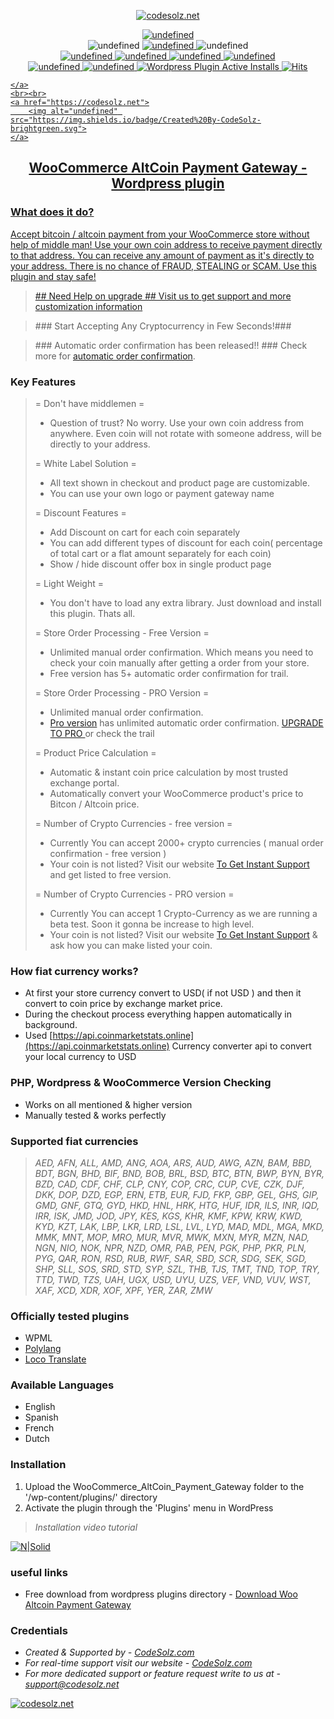 <p align="center">
    <a href="https://wordpress.org/plugins/woo-altcoin-payment-gateway/advanced/">
        <img src="https://ps.w.org/woo-altcoin-payment-gateway/assets/icon-128x128.png" alt="codesolz.net"/>
    </a>
</p>

<p align="center">
    <a href="https://travis-ci.com/tuhin18003/WooCommerce-AltCoin-Payment-Gateway">
        <img alt="undefined" src="https://img.shields.io/travis/com/tuhin18003/WooCommerce-AltCoin-Payment-Gateway.svg"> 
    </a><br>
    <img alt="undefined" src="https://img.shields.io/github/last-commit/tuhin18003/WooCommerce-AltCoin-Payment-Gateway.svg">
    <a href="https://codeclimate.com/github/tuhin18003/WooCommerce-AltCoin-Payment-Gateway">
        <img alt="undefined" src="https://api.codeclimate.com/v1/badges/53342611d39bf5044b5f/maintainability">
    </a>
    <img alt="undefined" src="https://img.shields.io/github/languages/code-size/tuhin18003/WooCommerce-AltCoin-Payment-Gateway.svg"> <br>
    <a href="https://wordpress.org/plugins/woo-altcoin-payment-gateway">
        <img alt="undefined" src="https://img.shields.io/wordpress/plugin/wp-version/woo-altcoin-payment-gateway.svg">
    </a>
    <a href="https://wordpress.org/plugins/woo-altcoin-payment-gateway">
        <img alt="undefined" src="https://img.shields.io/wordpress/plugin/tested/woo-altcoin-payment-gateway.svg">
    </a>
    <a href="https://wordpress.org/plugins/woo-altcoin-payment-gateway">
        <img alt="undefined" src="https://img.shields.io/wordpress/plugin/v/woo-altcoin-payment-gateway.svg">
    </a>
    <a href="https://wordpress.org/plugins/woo-altcoin-payment-gateway">
        <img alt="undefined" src="https://img.shields.io/wordpress/plugin/rating/woo-altcoin-payment-gateway.svg">
    </a>
    <br>
    <a href="https://wordpress.org/plugins/woo-altcoin-payment-gateway">
        <img alt="undefined" src="https://img.shields.io/wordpress/plugin/dm/woo-altcoin-payment-gateway.svg">
    </a>
    <a href="https://wordpress.org/plugins/woo-altcoin-payment-gateway">
        <img alt="undefined" src="https://img.shields.io/wordpress/plugin/dt/woo-altcoin-payment-gateway.svg">
    </a>
    <a href="https://wordpress.org/plugins/woo-altcoin-payment-gateway">
        <img alt="Wordpress Plugin Active Installs" src="https://img.shields.io/wordpress/plugin/installs/woo-altcoin-payment-gateway.svg">
    </a>
    <a href="https://wordpress.org/plugins/woo-altcoin-payment-gateway">
        <img src="https://hitcounter.pythonanywhere.com/count/tag.svg?url=https%3A%2F%2Fgithub.com%2FCodeSolz%2FWooCommerce-AltCoin-Payment-Gateway%2Fblob%2Fmaster%2FREADME.md" alt="Hits">
        
    </a>
    <br><br>
    <a href="https://codesolz.net">
        <img alt="undefined" src="https://img.shields.io/badge/Created%20By-CodeSolz-brightgreen.svg">
    </a>
</p>
<h2 align="center">WooCommerce AltCoin Payment Gateway - Wordpress plugin</h2>

### What does it do? 


Accept bitcoin / altcoin payment from your WooCommerce store without help of middle man! Use your own coin address to receive payment directly to that address. You can receive any amount of payment as it's directly to your address. There is no chance of FRAUD, STEALING or SCAM. Use this plugin and stay safe!

<blockquote>
## Need Help on upgrade ##
Visit us to  <a target="_blank" href="https://codesolz.net/?utm_source=wordpress.org&utm_medium=README&utm_campaign=woo-altcoin-payment-gateway">get support and more customization information</a>
</blockquote>

<blockquote>
### Start Accepting Any Cryptocurrency in Few Seconds!###
</blockquote>

<blockquote>
### Automatic order confirmation has been released!! ###
Check more for <a target="_blank" href="https://bit.ly/2IuZ96R">automatic order confirmation</a>.
</blockquote>



### Key Features


<blockquote>
= Don't have middlemen = 
<ul>
    <li>Question of trust? No worry. Use your own coin address from anywhere. Even coin will not rotate with someone address, will be directly to your address.</li>
</ul>

= White Label Solution = 
<ul>
    <li>All text shown in checkout and product page are customizable.</li>
    <li>You can use your own logo or payment gateway name</li>
</ul>

= Discount Features = 
<ul>
    <li> Add Discount on cart for each coin separately</li>
    <li> You can add different types of discount for each coin( percentage of total cart or a flat amount separately for each coin)</li>
    <li> Show / hide discount offer box in single product page</li>
</ul>

= Light Weight = 
<ul>
    <li> You don't have to load any extra library. Just download and install this plugin. Thats all.</li>
</ul>

= Store Order Processing - Free Version = 
<ul>
    <li> Unlimited manual order confirmation. Which means you need to check your coin manually after getting a order from your store.</li>
    <li> Free version has 5+ automatic order confirmation for trail.</li>
</ul>

= Store Order Processing - PRO Version = 
<ul>
    <li> Unlimited manual order confirmation.</li>
    <li> <a target="_blank" href="https://bit.ly/2IuZ96R">Pro version</a> has unlimited automatic order confirmation. <a target="_blank" href="https://bit.ly/2IuZ96R">UPGRADE TO PRO </a> or check the trail</li>
</ul>

= Product Price Calculation = 
<ul>
    <li> Automatic & instant coin price calculation by most trusted exchange portal. </li>
    <li> Automatically convert your WooCommerce product's price to Bitcon / Altcoin price. </li>
</ul>

= Number of Crypto Currencies - free version = 
<ul>
    <li> Currently You can accept 2000+ crypto currencies ( manual order confirmation - free version ) </li>
    <li> Your coin is not listed? Visit our website <a target="_blank" href="https://codesolz.net/?utm_source=wordpress.org&utm_medium=README&utm_campaign=woo-altcoin-payment-gateway">To Get Instant Support</a> and get listed to free version.</li>
</ul>

= Number of Crypto Currencies - PRO version = 
<ul>
    <li> Currently You can accept 1 Crypto-Currency as we are running a beta test. Soon it gonna be increase to high level. </li>
    <li> Your coin is not listed? Visit our website <a target="_blank" href="https://codesolz.net/?utm_source=wordpress.org&utm_medium=README&utm_campaign=woo-altcoin-payment-gateway">To Get Instant Support</a> & ask how you can make listed your coin.</li>
</ul>

</blockquote>


### How fiat currency works?
* At first your store currency convert to USD( if not USD ) and then it convert to coin price by exchange market price.
* During the checkout process everything happen automatically in background.
* Used [https://api.coinmarketstats.online](https://api.coinmarketstats.online) Currency converter api to convert your local currency to USD

### PHP, Wordpress & WooCommerce Version Checking
  - Works on all mentioned & higher version
  - Manually tested & works perfectly

### Supported fiat currencies
> *AED, AFN, ALL, AMD, ANG, AOA, ARS, AUD, AWG, AZN, BAM, BBD, BDT, BGN, BHD, BIF, BND, BOB, BRL, BSD, BTC, BTN, BWP, BYN, BYR, BZD, CAD, CDF, CHF, CLP, CNY, COP, CRC, CUP, CVE, CZK, DJF, DKK, DOP, DZD, EGP, ERN, ETB, EUR, FJD, FKP, GBP, GEL, GHS, GIP, GMD, GNF, GTQ, GYD, HKD, HNL, HRK, HTG, HUF, IDR, ILS, INR, IQD, IRR, ISK, JMD, JOD, JPY, KES, KGS, KHR, KMF, KPW, KRW, KWD, KYD, KZT, LAK, LBP, LKR, LRD, LSL, LVL, LYD, MAD, MDL, MGA, MKD, MMK, MNT, MOP, MRO, MUR, MVR, MWK, MXN, MYR, MZN, NAD, NGN, NIO, NOK, NPR, NZD, OMR, PAB, PEN, PGK, PHP, PKR, PLN, PYG, QAR, RON, RSD, RUB, RWF, SAR, SBD, SCR, SDG, SEK, SGD, SHP, SLL, SOS, SRD, STD, SYP, SZL, THB, TJS, TMT, TND, TOP, TRY, TTD, TWD, TZS, UAH, UGX, USD, UYU, UZS, VEF, VND, VUV, WST, XAF, XCD, XDR, XOF, XPF, YER, ZAR, ZMW*

### Officially tested plugins
* WPML
* <a target="_blank" href="https://wordpress.org/plugins/polylang/">Polylang</a>
* <a target="_blank" href="https://wordpress.org/plugins/loco-translate/">Loco Translate</a>

### Available Languages
* English
* Spanish
* French
* Dutch

### Installation
1. Upload the WooCommerce_AltCoin_Payment_Gateway folder to the '/wp-content/plugins/' directory
2. Activate the plugin through the 'Plugins' menu in WordPress

> *Installation video tutorial*

[![N|Solid](http://img.youtube.com/vi/flzobzwIZ5w/0.jpg)](http://www.youtube.com/watch?v=flzobzwIZ5w)


### useful links
- Free download from wordpress plugins directory - [Download Woo Altcoin Payment Gateway](https://wordpress.org/plugins/woo-altcoin-payment-gateway/)

### Credentials
- *Created & Supported by - [CodeSolz.com](https://codesolz.com/)*
- *For real-time support visit our website - [CodeSolz.com](https://codesolz.com/)*
- *For more dedicated support or feature request write to us at - [support@codesolz.net](mailto:support@codesolz.net)*

<a href="https://codesolz.net">
  <img src="https://codesolz.net/wp-content/uploads/2016/11/logo4-hover.png" alt="codesolz.net"/>
</a>
